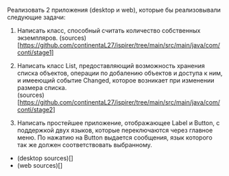 Реализовать 2 приложения (desktop и web), которые бы реализовывали следующие задачи:  

1) Написать класс, способный считать количество собственных экземпляров.
(sources)[https://github.com/continentaL27/ispirer/tree/main/src/main/java/com/conti/stage1]  

2) Написать класс List, предоставляющий возможность хранения списка объектов, операции по добалению объектов и доступа к ним, и имееющий событие Changed, которое возникает при изменении размера списка.  
(sources)[https://github.com/continentaL27/ispirer/tree/main/src/main/java/com/conti/stage2]

3) Написать простейшее приложение, отображающее Label и Button, с поддержкой двух языков, которые переключаются через главное меню. По нажатию на Button выдается сообщения, язык которого так же должен соответствовать выбранному.  
- (desktop sources)[]  
- (web sources)[]
